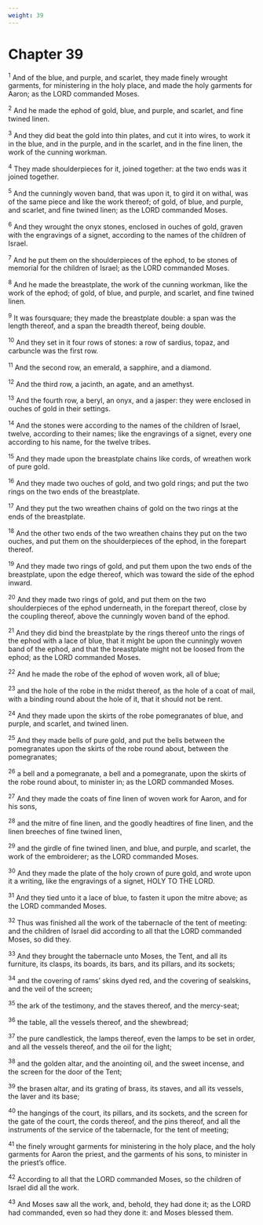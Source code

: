 ```yaml
---
weight: 39
---
```


# Chapter 39

<sup>1</sup> And of the blue, and purple, and scarlet, they made finely wrought garments, for ministering in the holy place, and made the holy garments for Aaron; as the LORD commanded Moses. 

<sup>2</sup> And he made the ephod of gold, blue, and purple, and scarlet, and fine twined linen. 

<sup>3</sup> And they did beat the gold into thin plates, and cut it into wires, to work it in the blue, and in the purple, and in the scarlet, and in the fine linen, the work of the cunning workman. 

<sup>4</sup> They made shoulderpieces for it, joined together: at the two ends was it joined together. 

<sup>5</sup> And the cunningly woven band, that was upon it, to gird it on withal, was of the same piece and like the work thereof; of gold, of blue, and purple, and scarlet, and fine twined linen; as the LORD commanded Moses. 

<sup>6</sup> And they wrought the onyx stones, enclosed in ouches of gold, graven with the engravings of a signet, according to the names of the children of Israel. 

<sup>7</sup> And he put them on the shoulderpieces of the ephod, to be stones of memorial for the children of Israel; as the LORD commanded Moses. 

<sup>8</sup> And he made the breastplate, the work of the cunning workman, like the work of the ephod; of gold, of blue, and purple, and scarlet, and fine twined linen. 

<sup>9</sup> It was foursquare; they made the breastplate double: a span was the length thereof, and a span the breadth thereof, being double. 

<sup>10</sup> And they set in it four rows of stones: a row of sardius, topaz, and carbuncle was the first row. 

<sup>11</sup> And the second row, an emerald, a sapphire, and a diamond. 

<sup>12</sup> And the third row, a jacinth, an agate, and an amethyst. 

<sup>13</sup> And the fourth row, a beryl, an onyx, and a jasper: they were enclosed in ouches of gold in their settings. 

<sup>14</sup> And the stones were according to the names of the children of Israel, twelve, according to their names; like the engravings of a signet, every one according to his name, for the twelve tribes. 

<sup>15</sup> And they made upon the breastplate chains like cords, of wreathen work of pure gold. 

<sup>16</sup> And they made two ouches of gold, and two gold rings; and put the two rings on the two ends of the breastplate. 

<sup>17</sup> And they put the two wreathen chains of gold on the two rings at the ends of the breastplate. 

<sup>18</sup> And the other two ends of the two wreathen chains they put on the two ouches, and put them on the shoulderpieces of the ephod, in the forepart thereof. 

<sup>19</sup> And they made two rings of gold, and put them upon the two ends of the breastplate, upon the edge thereof, which was toward the side of the ephod inward. 

<sup>20</sup> And they made two rings of gold, and put them on the two shoulderpieces of the ephod underneath, in the forepart thereof, close by the coupling thereof, above the cunningly woven band of the ephod. 

<sup>21</sup> And they did bind the breastplate by the rings thereof unto the rings of the ephod with a lace of blue, that it might be upon the cunningly woven band of the ephod, and that the breastplate might not be loosed from the ephod; as the LORD commanded Moses. 

<sup>22</sup> And he made the robe of the ephod of woven work, all of blue; 

<sup>23</sup> and the hole of the robe in the midst thereof, as the hole of a coat of mail, with a binding round about the hole of it, that it should not be rent. 

<sup>24</sup> And they made upon the skirts of the robe pomegranates of blue, and purple, and scarlet, and twined linen. 

<sup>25</sup> And they made bells of pure gold, and put the bells between the pomegranates upon the skirts of the robe round about, between the pomegranates; 

<sup>26</sup> a bell and a pomegranate, a bell and a pomegranate, upon the skirts of the robe round about, to minister in; as the LORD commanded Moses. 

<sup>27</sup> And they made the coats of fine linen of woven work for Aaron, and for his sons, 

<sup>28</sup> and the mitre of fine linen, and the goodly headtires of fine linen, and the linen breeches of fine twined linen, 

<sup>29</sup> and the girdle of fine twined linen, and blue, and purple, and scarlet, the work of the embroiderer; as the LORD commanded Moses. 

<sup>30</sup> And they made the plate of the holy crown of pure gold, and wrote upon it a writing, like the engravings of a signet, HOLY TO THE LORD. 

<sup>31</sup> And they tied unto it a lace of blue, to fasten it upon the mitre above; as the LORD commanded Moses. 

<sup>32</sup> Thus was finished all the work of the tabernacle of the tent of meeting: and the children of Israel did according to all that the LORD commanded Moses, so did they. 

<sup>33</sup> And they brought the tabernacle unto Moses, the Tent, and all its furniture, its clasps, its boards, its bars, and its pillars, and its sockets; 

<sup>34</sup> and the covering of rams’ skins dyed red, and the covering of sealskins, and the veil of the screen; 

<sup>35</sup> the ark of the testimony, and the staves thereof, and the mercy-seat; 

<sup>36</sup> the table, all the vessels thereof, and the shewbread; 

<sup>37</sup> the pure candlestick, the lamps thereof, even the lamps to be set in order, and all the vessels thereof, and the oil for the light; 

<sup>38</sup> and the golden altar, and the anointing oil, and the sweet incense, and the screen for the door of the Tent; 

<sup>39</sup> the brasen altar, and its grating of brass, its staves, and all its vessels, the laver and its base; 

<sup>40</sup> the hangings of the court, its pillars, and its sockets, and the screen for the gate of the court, the cords thereof, and the pins thereof, and all the instruments of the service of the tabernacle, for the tent of meeting; 

<sup>41</sup> the finely wrought garments for ministering in the holy place, and the holy garments for Aaron the priest, and the garments of his sons, to minister in the priest’s office. 

<sup>42</sup> According to all that the LORD commanded Moses, so the children of Israel did all the work. 

<sup>43</sup> And Moses saw all the work, and, behold, they had done it; as the LORD had commanded, even so had they done it: and Moses blessed them. 


